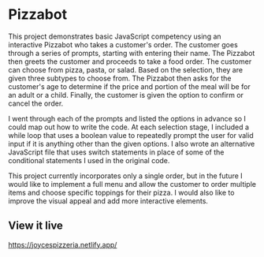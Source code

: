 # Pizzabot

This project demonstrates basic JavaScript competency using an interactive Pizzabot who takes a customer's order. The customer goes through a series of prompts, starting with entering their name. The Pizzabot then greets the customer and proceeds to take a food order. The customer can choose from pizza, pasta, or salad. Based on the selection, they are given three subtypes to choose from. The Pizzabot then asks for the customer's age to determine if the price and portion of the meal will be for an adult or a child. Finally, the customer is given the option to confirm or cancel the order.

I went through each of the prompts and listed the options in advance so I could map out how to write the code. At each selection stage, I included a while loop that uses a boolean value to repeatedly prompt the user for valid input if it is anything other than the given options. I also wrote an alternative JavaScript file that uses switch statements in place of some of the conditional statements I used in the original code.

This project currently incorporates only a single order, but in the future I would like to implement a full menu and allow the customer to order multiple items and choose specific toppings for their pizza. I would also like to improve the visual appeal and add more interactive elements. 

## View it live

https://joycespizzeria.netlify.app/
